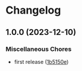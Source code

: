 # Changelog

## 1.0.0 (2023-12-10)


### Miscellaneous Chores

* first release ([1b5150e](https://github.com/ptonini/helm-charts/commit/1b5150e5f866e06367e6906989cc6361c75b4fa5))
